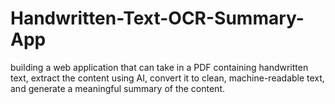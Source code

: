 # Handwritten-Text-OCR-Summary-App
 building a web application that can take in a PDF containing  handwritten text, extract the content using AI, convert it to clean, machine-readable text,  and generate a meaningful summary of the content.
